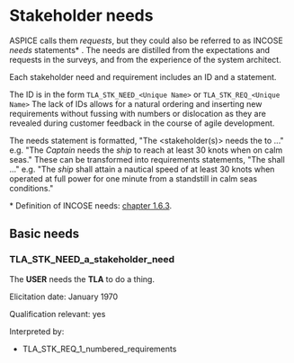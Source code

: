 # Stakeholder needs

ASPICE calls them _requests_, but they could also be referred to as INCOSE
_needs_ statements* .
The needs are distilled from the expectations and requests in the surveys, and
from the experience of the system architect.

Each stakeholder need and requirement includes an ID and a statement.

The ID is in the form `TLA_STK_NEED_<Unique Name>`
or `TLA_STK_REQ_<Unique Name>`
The lack of IDs allows for a natural ordering and inserting new requirements
without fussing with numbers or dislocation as they are revealed during
customer feedback in the course of agile development.

The needs statement is formatted, "The <stakeholder(s)> needs the <entity> to ..."
e.g. "The _Captain_ needs the _ship_ to reach at least 30 knots when on calm seas."
These can be transformed into requirements statements, "The <entity> shall ..."
e.g. "The _ship_ shall attain a nautical speed of at least 30 knots when operated at full power for one minute from a standstill in calm seas conditions."

\* Definition of INCOSE needs: [chapter 1.6.3](https://www.incose.org/docs/default-source/working-groups/requirements-wg/gtwr/incose_rwg_gtwr_v4_040423_final_drafts.pdf?sfvrsn=5c877fc7_2).

## Basic needs

### TLA_STK_NEED_a_stakeholder_need

The **USER** needs the **TLA** to do a thing.

Elicitation date: January 1970

Qualification relevant: yes

Interpreted by:

- TLA_STK_REQ_1_numbered_requirements
